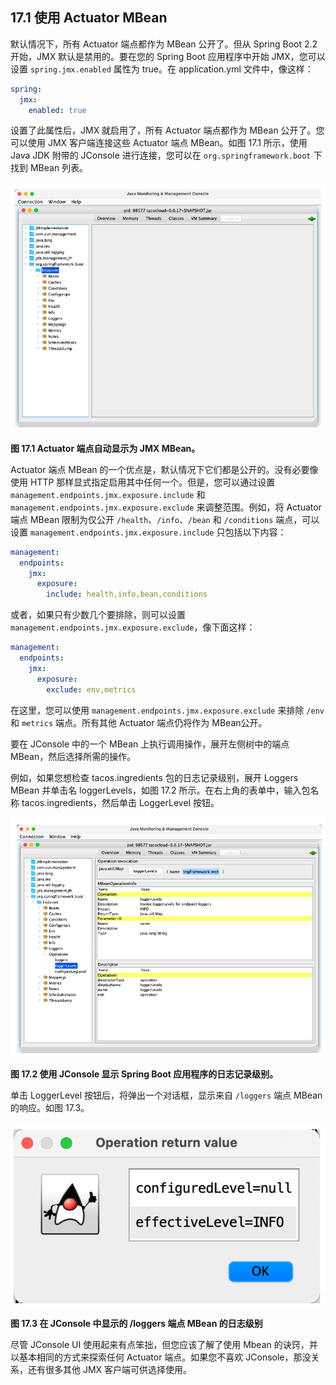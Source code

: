 ## 17.1 使用 Actuator MBean

默认情况下，所有 Actuator 端点都作为 MBean 公开了。但从 Spring Boot 2.2 开始，JMX 默认是禁用的。要在您的 Spring Boot 应用程序中开始 JMX，您可以设置 `spring.jmx.enabled` 属性为 true。在 application.yml 文件中，像这样：

```yaml
spring:
  jmx:
    enabled: true
```

设置了此属性后，JMX 就启用了，所有 Actuator 端点都作为 MBean 公开了。您可以使用 JMX 客户端连接这些 Actuator 端点 MBean。如图 17.1 所示，使用 Java JDK 附带的 JConsole 进行连接，您可以在 `org.springframework.boot` 下找到 MBean 列表。

![](../assets/17.1.png)

**图 17.1 Actuator 端点自动显示为 JMX MBean。** <br/>

Actuator 端点 MBean 的一个优点是，默认情况下它们都是公开的。没有必要像使用 HTTP 那样显式指定启用其中任何一个。但是，您可以通过设置 `management.endpoints.jmx.exposure.include` 和 `management.endpoints.jmx.exposure.exclude` 来调整范围。例如，将 Actuator端点 MBean 限制为仅公开 `/health`、`/info`、`/bean` 和 `/conditions` 端点，可以设置 `management.endpoints.jmx.exposure.include` 只包括以下内容：

```yaml
management:
  endpoints:
    jmx:
      exposure:
        include: health,info,bean,conditions
```

或者，如果只有少数几个要排除，则可以设置 `management.endpoints.jmx.exposure.exclude`，像下面这样：

```yaml
management:
  endpoints:
    jmx:
      exposure:
        exclude: env,metrics
```

在这里，您可以使用 `management.endpoints.jmx.exposure.exclude` 来排除 `/env` 和 `metrics` 端点。所有其他 Actuator 端点仍将作为 MBean公开。

要在 JConsole 中的一个 MBean 上执行调用操作，展开左侧树中的端点 MBean，然后选择所需的操作。

例如，如果您想检查 tacos.ingredients 包的日志记录级别，展开 Loggers MBean 并单击名 loggerLevels，如图 17.2 所示。在右上角的表单中，输入包名称 tacos.ingredients，然后单击 LoggerLevel 按钮。

![](../assets/17.2.png)

**图 17.2 使用 JConsole 显示 Spring Boot 应用程序的日志记录级别。** <br/>

单击 LoggerLevel 按钮后，将弹出一个对话框，显示来自 `/loggers` 端点 MBean 的响应。如图 17.3。

![](../assets/17.3.png)

**图 17.3 在 JConsole 中显示的 /loggers 端点 MBean 的日志级别** <br/>

尽管 JConsole UI 使用起来有点笨拙，但您应该了解了使用 Mbean 的诀窍，并以基本相同的方式来探索任何 Actuator 端点。如果您不喜欢 JConsole，那没关系，还有很多其他 JMX 客户端可供选择使用。

